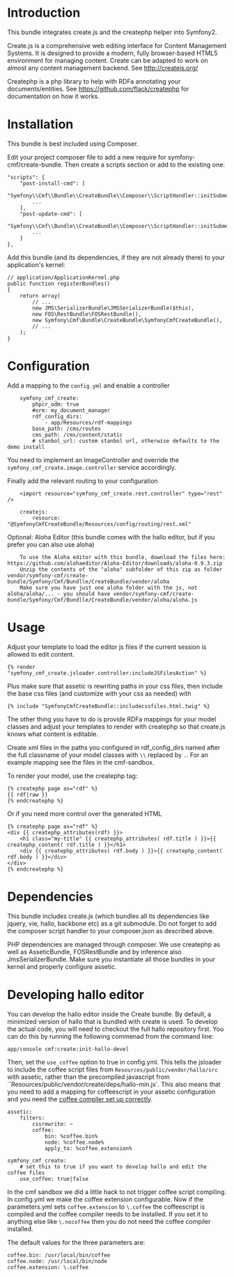 Introduction
============

This bundle integrates create.js and the createphp helper into Symfony2.

Create.js is a comprehensive web editing interface for Content Management
Systems. It is designed to provide a modern, fully browser-based HTML5
environment for managing content. Create can be adapted to work on almost any
content management backend.
See http://createjs.org/

Createphp is a php library to help with RDFa annotating your documents/entities.
See https://github.com/flack/createphp for documentation on how it works.


Installation
============

This bundle is best included using Composer.

Edit your project composer file to add a new require for symfony-cmf/create-bundle.
Then create a scripts section or add to the existing one:

    "scripts": {
        "post-install-cmd": [
            "Symfony\\Cmf\\Bundle\\CreateBundle\\Composer\\ScriptHandler::initSubmodules",
            ...
        ],
        "post-update-cmd": [
            "Symfony\\Cmf\\Bundle\\CreateBundle\\Composer\\ScriptHandler::initSubmodules",
            ...
        ]
    },

Add this bundle (and its dependencies, if they are not already there) to your
application's kernel:

    // application/ApplicationKernel.php
    public function registerBundles()
    {
        return array(
            // ...
            new JMS\SerializerBundle\JMSSerializerBundle($this),
            new FOS\RestBundle\FOSRestBundle(),
            new Symfony\Cmf\Bundle\CreateBundle\SymfonyCmfCreateBundle(),
            // ...
        );
    }


Configuration
=============

Add a mapping to the `config.yml` and enable a controller

        symfony_cmf_create:
            phpcr_odm: true
            #orm: my_document_manager
            rdf_config_dirs:
                - app/Resources/rdf-mappings
            base_path: /cms/routes
            cms_path: /cms/content/static
            # stanbol_url: custom stanbol url, otherwise defaults to the demo install

You need to implement an ImageController and override the ``symfony_cmf_create.image.controller``
service accordingly.

Finally add the relevant routing to your configuration

        <import resource="symfony_cmf_create.rest.controller" type="rest" />

        createjs:
            resource: "@SymfonyCmfCreateBundle/Resources/config/routing/rest.xml"

Optional: Aloha Editor (this bundle comes with the hallo editor, but if you prefer you can also use aloha)

        To use the Aloha editor with this bundle, download the files here: https://github.com/alohaeditor/Aloha-Editor/downloads/aloha-0.9.3.zip
        Unzip the contents of the "aloha" subfolder of this zip as folder vendor/symfony-cmf/create-bundle/Symfony/Cmf/Bundlle/CreateBundle/vendor/aloha
        Make sure you have just one aloha folder with the js, not aloha/aloha/... - you should have vendor/symfony-cmf/create-bundle/Symfony/Cmf/Bundlle/CreateBundle/vendor/aloha/aloha.js


Usage
=====

Adjust your template to load the editor js files if the current session is allowed to edit content.

    {% render "symfony_cmf_create.jsloader.controller:includeJSFilesAction" %}

Plus make sure that assetic is rewriting paths in your css files, then  include
the base css files (and customize with your css as needed) with

    {% include "SymfonyCmfCreateBundle::includecssfiles.html.twig" %}

The other thing you have to do is provide RDFa mappings for your model classes
and adjust your templates to render with createphp so that create.js knows what
content is editable.

Create xml files in the paths you configured in rdf_config_dirs named after the
full classname of your model classes with ``\\`` replaced by ``.``. For an
example mapping see the files in the cmf-sandbox.

To render your model, use the createphp tag:

    {% createphp page as="rdf" %}
    {{ rdf|raw }}
    {% endcreatephp %}

Or if you need more control over the generated HTML

    {% createphp page as="rdf" %}
    <div {{ createphp_attributes(rdf) }}>
        <h1 class="my-title" {{ createphp_attributes( rdf.title ) }}>{{ createphp_content( rdf.title ) }}</h1>
        <div {{ createphp_attributes( rdf.body ) }}>{{ createphp_content( rdf.body ) }}</div>
    </div>
    {% endcreatephp %}


Dependencies
============

This bundle includes create.js (which bundles all its dependencies like jquery,
vie, hallo, backbone etc) as a git submodule. Do not forget to add the composer
script handler to your composer.json as described above.

PHP dependencies are managed through composer. We use createphp as well as
AsseticBundle, FOSRestBundle and by inference also JmsSerializerBundle. Make
sure you instantiate all those bundles in your kernel and properly configure
assetic.


Developing hallo editor
========================

You can develop the hallo editor inside the Create bundle. By default, a minimized
version of hallo that is bundled with create is used. To develop the actual code,
you will need to checkout the full hallo repository first. You can do this by running
the following commenad from the command line:

    app/console cmf:create:init-hallo-devel

Then, set the ``use_coffee`` option to true in config.yml. This tells the
jsloader to include the coffee script files from
``Resources/public/vendor/hallo/src`` with assetic, rather than the precompiled
javascript from ``Resources/public/vendor/create/deps/hallo-min.js`.
This also means that you need to add a mapping for coffeescript in your assetic
configuration and you need the [coffee compiler set up correctly](http://coffeescript.org/#installation).

    assetic:
        filters:
            cssrewrite: ~
            coffee:
                bin: %coffee.bin%
                node: %coffee.node%
                apply_to: %coffee.extension%

    symfony_cmf_create:
        # set this to true if you want to develop hallo and edit the coffee files
        use_coffee: true|false

In the cmf sandbox we did a little hack to not trigger coffee script compiling.
In config.yml we make the coffee extension configurable. Now if the
parameters.yml sets ``coffee.extension`` to ``\.coffee`` the coffeescript is
compiled and the coffee compiler needs to be installed. If you set it to
anything else like ``\.nocoffee`` then you do not need the coffee compiler
installed.

The default values for the three parameters are:

    coffee.bin: /usr/local/bin/coffee
    coffee.node: /usr/local/bin/node
    coffee.extension: \.coffee
